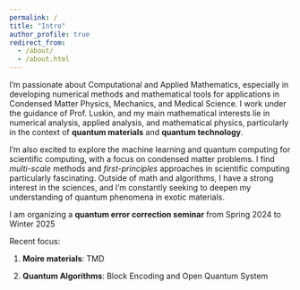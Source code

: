```yaml
---
permalink: /
title: "Intro"
author_profile: true
redirect_from: 
  - /about/
  - /about.html
---
```

I’m passionate about Computational and Applied Mathematics, especially in developing numerical methods and mathematical tools for applications in Condensed Matter Physics, Mechanics, and Medical Science. I work under the guidance of Prof. Luskin, and my main mathematical interests lie in numerical analysis, applied analysis, and mathematical physics, particularly in the context of __quantum materials__ and __quantum technology__.

I’m also excited to explore the machine learning and quantum computing for scientific computing, with a focus on condensed matter problems. I find *multi-scale* methods and *first-principles* approaches in scientific computing particularly fascinating. Outside of math and algorithms, I have a strong interest in the sciences, and I’m constantly seeking to deepen my understanding of quantum phenomena in exotic materials.

I am organizing a __quantum error correction seminar__ from Spring 2024 to Winter 2025

Recent focus:

1. __Moire materials__: TMD

2. __Quantum Algorithms__: Block Encoding and Open Quantum System



